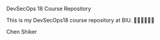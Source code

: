 DevSecOps 18 Course Repository

This is my DevSecOps18 course repository at BIU. 👨🏻‍💻👨🏻‍🎓

Chen Shiker
